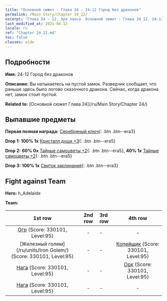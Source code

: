 ```yaml
---
title: "Основной сюжет - Глава 24 - 24-12 Город без драконов"
permalink: /Main Story/Chapter 24_12/
excerpt: "Глава 24 - 12. Эра хаоса  Основной сюжет - Глава 24_12. 24-12 Город без драконов"
last_modified_at: 2021-04-12
locale: ru
ref: "Chapter 24_12.md"
toc: false
classes: wide
---
```


## Подробности

 **Имя:** 24-12 Город без драконов

 **Описание:** Вы натыкаетесь на пустой замок. Разведчик сообщает, что раньше здесь было логово сказочного дракона. Сейчас, когда дракона нет, замок стоит пустой.

 **Related to:** [Основной сюжет Глава 24](/ru/Main Story/Chapter 24/)

## Выпавшие предметы

 **Первая полная награда:** [Серебряный ключ](/ru/Items/con_693/){: .btn .btn--era3}

 **Drop 1:** **100% 1x** [Кристалл души +3](/ru/Items/mat_87/){: .btn .btn--era5}

 **Drop 2:** **60% 0x** [Тайные самоцветы +2](/ru/Items/mat_79/){: .btn .btn--era5}, **40% 1x** [Тайные самоцветы +2](/ru/Items/mat_79/){: .btn .btn--era5}

 **Drop 3:** **100% 1x** [Свиток заклинания](/ru/Items/con_694/){: .btn .btn--era3}


## Fight against Team
 **Hero:** h_Adelaide

 **Team:**


  | 1st row | 2nd row | 3rd row | 4th row |
  |:----:|:----:|:----|:----:|
  | [Огр](/ru/units/Ogre/) (Score: 330101, Level:95)  | - | - | - |
  | [Железный голем](/ru/units/Iron Golem/) (Score: 330101, Level:95)  | - | - | [Копейщик](/ru/units/Pikeman/) (Score: 330101, Level:95)  |
  | [Нага](/ru/units/Naga/) (Score: 330101, Level:95)  | - | - | [Орк](/ru/units/Orc/) (Score: 330101, Level:95)  |
  | [Нага](/ru/units/Naga/) (Score: 330101, Level:95)  | - | - | - |


